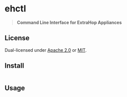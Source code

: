 # ehctl

> **Command Line Interface for ExtraHop Appliances**

## License
Dual-licensed under [Apache 2.0](LICENSE-APACHE) or [MIT](LICENSE-MIT).

## Install
```
```

## Usage
```
```